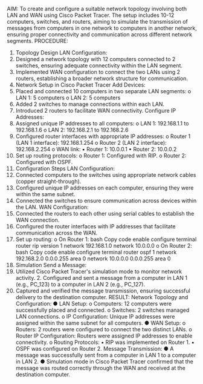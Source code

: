 AIM: 
To create and configure a suitable network topology involving both LAN and WAN using Cisco Packet Tracer. The setup includes 10-12 computers, switches, and routers, aiming to simulate the transmission of messages from computers in one network to computers in another network, ensuring proper connectivity and communication across different network segments. 
PROCEDURE: 
1. Topology Design 
LAN Configuration: 
1. Designed a network topology with 12 computers connected to 2 switches, ensuring adequate connectivity within the LAN segment. 
2. Implemented WAN configuration to connect the two LANs using 2 routers, establishing a broader network structure for communication. 
2. Network Setup in Cisco Packet Tracer 
Add Devices: 
1. Placed and connected 10 computers in two separate LAN segments: o LAN 1: 5 computers 
o LAN 2: 5 computers 
2. Added 2 switches to manage connections within each LAN. 
3. Introduced 2 routers to facilitate WAN connectivity. 
Configure IP Addresses: 
1. Assigned unique IP addresses to all computers: 
o LAN 1: 192.168.1.1 to 192.168.1.6 
o LAN 2: 192.168.2.1 to 192.168.2.6 
2. Configured router interfaces with appropriate IP addresses: 
o Router 1 (LAN 1 interface): 192.168.1.254 
o Router 2 (LAN 2 interface): 192.168.2.254 
o WAN link: 
▪ Router 1: 10.0.0.1 
▪ Router 2: 10.0.0.2 
3. Set up routing protocols: 
o Router 1: Configured with RIP. 
o Router 2: Configured with OSPF.
3. Configuration Steps 
LAN Configuration: 
1. Connected computers to the switches using appropriate network cables (copper straight-through). 
2. Configured unique IP addresses on each computer, ensuring they were within the same subnet. 
3. Connected the switches to ensure communication across devices within the LAN. WAN Configuration: 
1. Connected the routers to each other using serial cables to establish the WAN connection. 
2. Configured the router interfaces with IP addresses that facilitate communication across the WAN. 
3. Set up routing: 
o On Router 1: 
bash 
Copy code 
enable 
configure terminal 
router rip 
version 1 
network 192.168.1.0 
network 10.0.0.0 
o On Router 2: 
bash 
Copy code 
enable 
configure terminal 
router ospf 1 
network 192.168.2.0 0.0.0.255 area 0 
network 10.0.0.0 0.0.0.255 area 0 
4. Simulation 
Send a Message: 
1. Utilized Cisco Packet Tracer's simulation mode to monitor network activity. 2. Configured and sent a message from a computer in LAN 1 (e.g., PC_123) to a computer in LAN 2 (e.g., PC_127). 
3. Captured and verified the message transmission, ensuring successful delivery to the destination computer. 
RESULT: 
Network Topology and Configuration:
● LAN Setup: 
o Computers: 12 computers were successfully placed and connected. o Switches: 2 switches managed LAN connections. 
o IP Configuration: Unique IP addresses were assigned within the same subnet for all computers. 
● WAN Setup: 
o Routers: 2 routers were configured to connect the two distinct LANs. o Router IP Configuration: Routers were assigned IP addresses to enable connectivity. 
o Routing Protocols: 
▪ RIP was implemented on Router 1. 
▪ OSPF was configured on Router 2. 
Message Transmission: 
● A message was successfully sent from a computer in LAN 1 to a computer in LAN 2. ● Simulation mode in Cisco Packet Tracer confirmed that the message was routed correctly through the WAN and received at the destination computer. 

